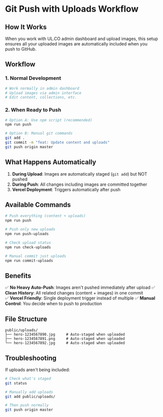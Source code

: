 # Git Push with Uploads Workflow

## How It Works

When you work with UL.CO admin dashboard and upload images, this setup ensures all your uploaded images are automatically included when you push to GitHub.

## Workflow

### 1. Normal Development

```bash
# Work normally in admin dashboard
# Upload images via admin interface
# Edit content, collections, etc.
```

### 2. When Ready to Push

```bash
# Option A: Use npm script (recommended)
npm run push

# Option B: Manual git commands
git add .
git commit -m "feat: Update content and uploads"
git push origin master
```

## What Happens Automatically

1. **During Upload**: Images are automatically staged (`git add`) but NOT pushed
2. **During Push**: All changes including images are committed together
3. **Vercel Deployment**: Triggers automatically after push

## Available Commands

```bash
# Push everything (content + uploads)
npm run push

# Push only new uploads
npm run push-uploads

# Check upload status
npm run check-uploads

# Manual commit just uploads
npm run commit-uploads
```

## Benefits

✅ **No Heavy Auto-Push**: Images aren't pushed immediately after upload
✅ **Clean History**: All related changes (content + images) in one commit  
✅ **Vercel Friendly**: Single deployment trigger instead of multiple
✅ **Manual Control**: You decide when to push to production

## File Structure

```
public/uploads/
├── hero-1234567890.jpg     # Auto-staged when uploaded
├── hero-1234567891.png     # Auto-staged when uploaded
└── hero-1234567892.jpg     # Auto-staged when uploaded
```

## Troubleshooting

If uploads aren't being included:

```bash
# Check what's staged
git status

# Manually add uploads
git add public/uploads/

# Then push normally
git push origin master
```
